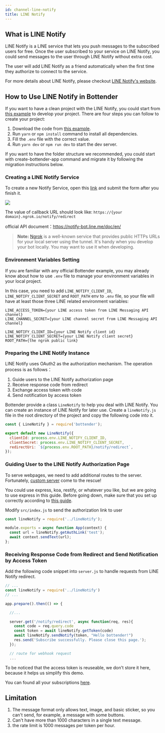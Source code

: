 ```yaml
---
id: channel-line-notify
title: LINE Notify
---
```


## What is LINE Notify

LINE Notify is a LINE service that lets you push messages to the subscribed users for free. Once the user subscribed to your service on LINE Notify, you could send messages to the user through LINE Notify without extra cost.

The user will add LINE Notify as a friend automatically when the first time they authorize to connect to the service.

For more details about LINE Notify, please checkout [LINE Notify's website](https://notify-bot.line.me).

## How to Use LINE Notify in Bottender

If you want to have a clean project with the LINE Notify, you could start from [this example](https://github.com/Yoctol/bottender/tree/master/examples/line-notify) to develop your project. There are four steps you can follow to create your project:

1. Download the code from [this example](https://github.com/Yoctol/bottender/tree/master/examples/line-notify).
2. Run `yarn` or `npm install` command to install all dependencies.
3. Fill the `.env` file with the correct value.
4. Run `yarn dev` or `npm run dev` to start the dev server.

If you want to have the folder structure we recommended, you could start with create-bottender-app command and migrate it by following the migration instructions below.

### Creating a LINE Notify Service

To create a new Notify Service, open this [link](https://notify-bot.line.me/my/services/new) and submit the form after you finish it.

![](https://user-images.githubusercontent.com/3382565/74317707-da4baa80-4db6-11ea-93b0-68b5e6f2c8a9.png)

The value of callback URL should look like: `https://{your domain}.ngrok.io/notify/redirect`

official API document：https://notify-bot.line.me/doc/en/

> **Note:** [Ngrok](https://ngrok.com/) is a well-known service that provides public HTTPs URLs for your local server using the tunnel. It's handy when you develop your bot locally. You may want to use it when developing.

### Environment Variables Setting

If you are familiar with any official Bottender example, you may already know about how to use `.env` file to manage your environment variables in your local project.

In this case, you need to add `LINE_NOTIFY_CLIENT_ID`, `LINE_NOTIFY_CLIENT_SECRET` and `ROOT_PATH` env to `.env` file, so your file will have at least those three LINE related environment variables:

```
LINE_ACCESS_TOKEN={your LINE access token from LINE Messaging API channel}
LINE_CHANNEL_SECRET={your LINE channel secret from LINE Messaging API channel}

LINE_NOTIFY_CLIENT_ID={your LINE Notify client id}
LINE_NOTIFY_CLIENT_SECRET={your LINE Notify client secret}
ROOT_PATH={the ngrok public link}
```

### Preparing the LINE Notify Instance

LINE Notify uses OAuth2 as the authorization mechanism. The operation process is as follows：

1. Guide users to the LINE Notify authorization page
2. Receive response code from redirect
3. Exchange access token with code
4. Send notification by access token

Bottender provide a class `LineNotify` to help you deal with LINE Notify. You can create an instance of LINE Notify for later use. Create a `lineNotify.js` file in the root directory of the project and copy the following code into it.

```js
const { LineNotify } = require('bottender');

export default new LineNotify({
  clientId: process.env.LINE_NOTIFY_CLIENT_ID,
  clientSecret: process.env.LINE_NOTIFY_CLIENT_SECRET,
  redirectUri: `${process.env.ROOT_PATH}/notify/redirect`,
});
```

### Guiding User to the LINE Notify Authorization Page

To serve webpages, we need to add additional routes to the server. Fortunately, [custom server](advanced-guides-custom-server#the-concept) come to the rescue!

You could use express, koa, restify, or whatever you like, but we are going to use express in this guide. Before going down, make sure that you set up correctly according to [this guide](advanced-guides-custom-server#express).

Modify `src/index.js` to send the authorization link to user

```js
const lineNotify = require('../lineNotify');

module.exports = async function App(context) {
  const url = lineNotify.getAuthLink('test');
  await context.sendText(url);
};
```

### Receiving Response Code from Redirect and Send Notification by Access Token

Add the following code snippet into `server.js` to handle requests from LINE Notify redirect.

```js
// ...
const lineNotify = require('../lineNotify')
// ...

app.prepare().then(() => {

  //...

  server.get('/notify/redirect', async function(req, res){
    const code = req.query.code
    const token = await lineNotify.getToken(code)
    await lineNotify.sendNotify(token, "Hello bottender!")
    res.send('Subscribe successfully. Please close this page.');
  });

  // route for webhook request
  ...
```

To be noticed that the access token is reuseable, we don't store it here, because it helps us simplify this demo.

You can found all your subscriptions [here](https://notify-bot.line.me/my/).

## Limitation

1. The message format only allows text, image, and basic sticker, so you can't send, for example, a message with some buttons.
2. Can't have more than 1000 characters in a single text message.
3. the rate limit is 1000 messages per token per hour.
